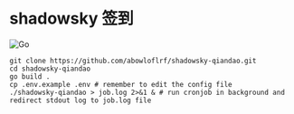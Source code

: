 # shadowsky 签到

![Go](https://github.com/abowloflrf/shadowsky-qiandao/workflows/Go/badge.svg?branch=master)

```shell
git clone https://github.com/abowloflrf/shadowsky-qiandao.git
cd shadowsky-qiandao
go build .
cp .env.example .env # remember to edit the config file
./shadowsky-qiandao > job.log 2>&1 & # run cronjob in background and redirect stdout log to job.log file
```
